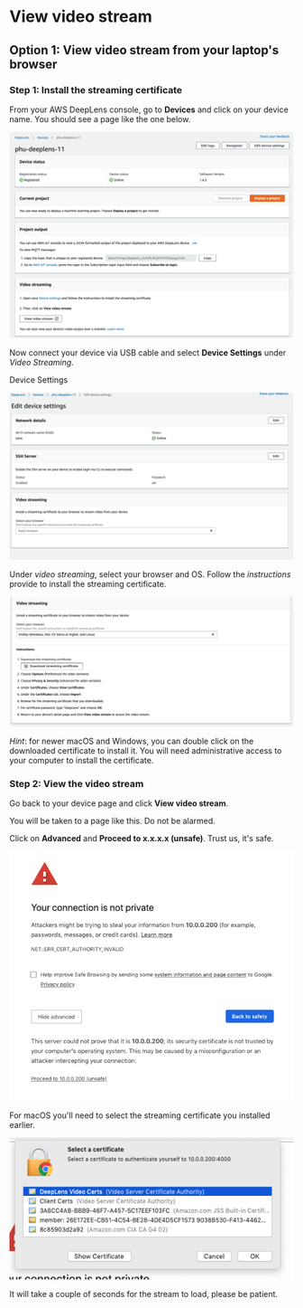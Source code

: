 # View video stream

## Option 1: View video stream from your laptop's browser

### Step 1: Install the streaming certificate

From your AWS DeepLens console, go to **Devices** and click on your device name. You should see a page like the one below.

![lab0-setup-stream-1](images/lab0-setup-stream-1.png)



Now connect your device via USB cable and select **Device Settings** under *Video Streaming*.

Device Settings

![lab0-setup-device-settings](images/lab0-setup-device-settings.png)

Under *video streaming*, select your browser and OS. Follow the *instructions* provide to install the streaming certificate. 

![lab0-setup-stream-2](images/lab0-setup-stream-2.png)

*Hint*: for newer macOS and Windows, you can double click on the downloaded certificate to install it. You will need administrative access to your computer to install the certificate.

### Step 2: View the video stream

Go back to your device page and click **View video stream**.

You will be taken to a page like this. Do not be alarmed. 

Click on **Advanced** and **Proceed to x.x.x.x (unsafe)**. Trust us, it's safe.

![lab0-setup-stream-3](images/lab0-setup-stream-3.png)

For macOS you'll need to select the streaming certificate you installed earlier.

![lab0-setup-stream-4](images/lab0-setup-stream-4.png)



It will take a couple of seconds for the stream to load, please be patient.